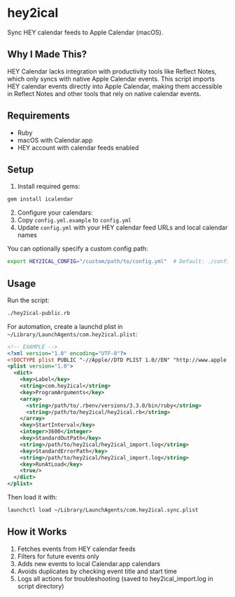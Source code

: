 # hey2ical

Sync HEY calendar feeds to Apple Calendar (macOS).

## Why I Made This?
HEY Calendar lacks integration with productivity tools like Reflect Notes, which only syncs with native Apple Calendar events. This script imports HEY calendar events directly into Apple Calendar, making them accessible in Reflect Notes and other tools that rely on native calendar events.

## Requirements

- Ruby
- macOS with Calendar.app
- HEY account with calendar feeds enabled

## Setup

1. Install required gems:
```bash
gem install icalendar
```

2. Configure your calendars:
1. Copy `config.yml.example` to `config.yml`
2. Update `config.yml` with your HEY calendar feed URLs and local calendar names

You can optionally specify a custom config path:
```bash
export HEY2ICAL_CONFIG="/custom/path/to/config.yml"  # Default: ./config.yml
```

## Usage

Run the script:
```bash
./hey2ical-public.rb
```

For automation, create a launchd plist in `~/Library/LaunchAgents/com.hey2ical.plist`:
```xml
<!-- EXAMPLE -->
<?xml version="1.0" encoding="UTF-8"?>
<!DOCTYPE plist PUBLIC "-//Apple//DTD PLIST 1.0//EN" "http://www.apple.com/DTDs/PropertyList-1.0.dtd">
<plist version="1.0">
  <dict>
    <key>Label</key>
    <string>com.hey2ical</string>
    <key>ProgramArguments</key>
    <array>
      <string>/path/to/.rbenv/versions/3.3.0/bin/ruby</string>
      <string>/path/to/hey2ical/hey2ical.rb</string>
    </array>
    <key>StartInterval</key>
    <integer>3600</integer>
    <key>StandardOutPath</key>
    <string>/path/to/hey2ical/hey2ical_import.log</string>
    <key>StandardErrorPath</key>
    <string>/path/to/hey2ical/hey2ical_import.log</string>
    <key>RunAtLoad</key>
    <true/>
  </dict>
</plist>
```

Then load it with:
```bash
launchctl load ~/Library/LaunchAgents/com.hey2ical.sync.plist
```

## How it Works

1. Fetches events from HEY calendar feeds
2. Filters for future events only
3. Adds new events to local Calendar.app calendars
4. Avoids duplicates by checking event title and start time
5. Logs all actions for troubleshooting (saved to hey2ical_import.log in script directory)